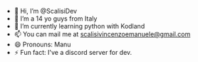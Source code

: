 - 👋 Hi, I’m @ScalisiDev
- 👀 I’m a 14 yo guys from Italy
- 🌱 I’m currently learning python with Kodland 
- 📫 You can mail me at scalisivincenzoemanuele@gmail.com
- 😄 Pronouns: Manu
- ⚡ Fun fact: I've a discord server for dev.


